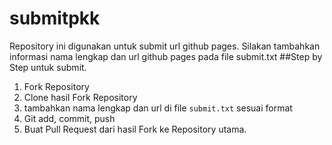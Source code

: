 # submitpkk
Repository ini digunakan untuk submit url github pages. Silakan tambahkan informasi nama lengkap dan url github pages pada file submit.txt
##Step by Step untuk submit.
1. Fork Repository
1. Clone hasil Fork Repository
1. tambahkan nama lengkap dan url di file `submit.txt` sesuai format
1. Git add, commit, push
1. Buat Pull Request dari hasil Fork ke Repository utama.
